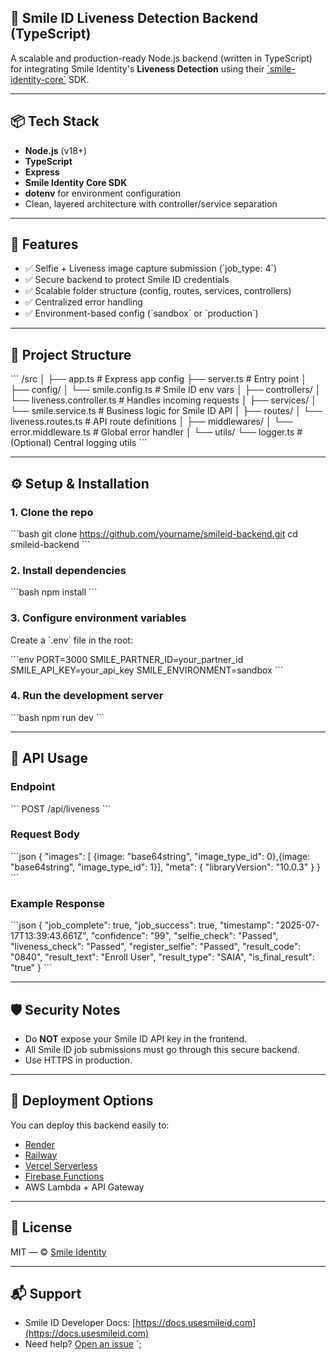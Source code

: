 ## 🚀 Smile ID Liveness Detection Backend (TypeScript)

A scalable and production-ready Node.js backend (written in TypeScript) for integrating Smile Identity's **Liveness Detection** using their [\`smile-identity-core\`](https://www.npmjs.com/package/smile-identity-core) SDK.

---

## 📦 Tech Stack

- **Node.js** (v18+)
- **TypeScript**
- **Express**
- **Smile Identity Core SDK**
- **dotenv** for environment configuration
- Clean, layered architecture with controller/service separation

---

## 🔧 Features

- ✅ Selfie + Liveness image capture submission (\`job_type: 4\`)
- ✅ Secure backend to protect Smile ID credentials
- ✅ Scalable folder structure (config, routes, services, controllers)
- ✅ Centralized error handling
- ✅ Environment-based config (\`sandbox\` or \`production\`)

---

## 📁 Project Structure

\`\`\`
/src
│
├── app.ts # Express app config
├── server.ts # Entry point
│
├── config/
│ └── smile.config.ts # Smile ID env vars
│
├── controllers/
│ └── liveness.controller.ts # Handles incoming requests
│
├── services/
│ └── smile.service.ts # Business logic for Smile ID API
│
├── routes/
│ └── liveness.routes.ts # API route definitions
│
├── middlewares/
│ └── error.middleware.ts # Global error handler
│
└── utils/
└── logger.ts # (Optional) Central logging utils
\`\`\`

---

## ⚙️ Setup & Installation

### 1. Clone the repo

\`\`\`bash
git clone https://github.com/yourname/smileid-backend.git
cd smileid-backend
\`\`\`

### 2. Install dependencies

\`\`\`bash
npm install
\`\`\`

### 3. Configure environment variables

Create a \`.env\` file in the root:

\`\`\`env
PORT=3000
SMILE_PARTNER_ID=your_partner_id
SMILE_API_KEY=your_api_key
SMILE_ENVIRONMENT=sandbox
\`\`\`

### 4. Run the development server

\`\`\`bash
npm run dev
\`\`\`

---

## 🧪 API Usage

### Endpoint

\`\`\`
POST /api/liveness
\`\`\`

### Request Body

\`\`\`json
{
"images": [ {image: "base64string", "image_type_id": 0},{image: "base64string", "image_type_id": 1}],
"meta": {
"libraryVersion": "10.0.3"
}
}
\`\`\`

### Example Response

\`\`\`json
{
"job_complete": true,
"job_success": true,
"timestamp": "2025-07-17T13:39:43.661Z",
"confidence": "99",
"selfie_check": "Passed",
"liveness_check": "Passed",
"register_selfie": "Passed",
"result_code": "0840",
"result_text": "Enroll User",
"result_type": "SAIA",
"is_final_result": "true"
}
\`\`\`

---

## 🛡️ Security Notes

- Do **NOT** expose your Smile ID API key in the frontend.
- All Smile ID job submissions must go through this secure backend.
- Use HTTPS in production.

---

## 🚀 Deployment Options

You can deploy this backend easily to:

- [Render](https://render.com/)
- [Railway](https://railway.app/)
- [Vercel Serverless](https://vercel.com/)
- [Firebase Functions](https://firebase.google.com/products/functions)
- AWS Lambda + API Gateway

---

## 📝 License

MIT — © [Smile Identity](https://usesmileid.com/legal/terms-and-conditions)

---

## 📬 Support

- Smile ID Developer Docs: [https://docs.usesmileid.com](https://docs.usesmileid.com)
- Need help? [Open an issue](https://github.com)
  `;
